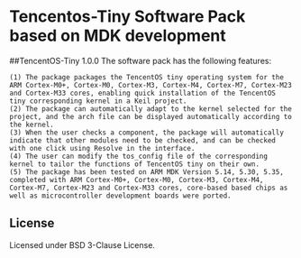 # Tencentos-Tiny Software Pack based on MDK development

##TencentOS-Tiny 1.0.0
The software pack has the following features:

	(1) The package packages the TencentOS tiny operating system for the ARM Cortex-M0+, Cortex-M0, Cortex-M3, Cortex-M4, Cortex-M7, Cortex-M23 and Cortex-M33 cores, enabling quick installation of the TencentOS tiny corresponding kernel in a Keil project.
	(2) The package can automatically adapt to the kernel selected for the project, and the arch file can be displayed automatically according to the kernel.
	(3) When the user checks a component, the package will automatically indicate that other modules need to be checked, and can be checked with one click using Resolve in the interface.
	(4) The user can modify the tos_config file of the corresponding kernel to tailor the functions of TencentOS tiny on their own.
	(5) The package has been tested on ARM MDK Version 5.14, 5.30, 5.35, completed with ARM Cortex-M0+, Cortex-M0, Cortex-M3, Cortex-M4, Cortex-M7, Cortex-M23 and Cortex-M33 cores, core-based based chips as well as microcontroller development boards were ported.
## License
Licensed under BSD 3-Clause License.
